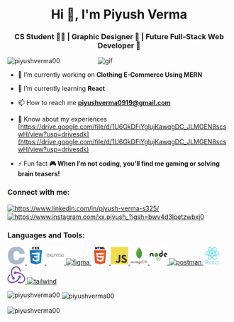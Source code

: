 
<h1 align="center">Hi 👋, I'm Piyush Verma</h1>
<h3 align="center">CS Student 👨‍💻 | Graphic Designer 🎨 | Future Full-Stack Web Developer 🚀</h3>
<img align= "right" width="300" src ="https://media3.giphy.com/media/v1.Y2lkPTc5MGI3NjExejhmeHNlN3Q1ZWEydHFjczlxdmM0eTZ4cjlscHVjMDNsNzl4bHI0NSZlcD12MV9pbnRlcm5hbF9naWZfYnlfaWQmY3Q9Zw/bGgsc5mWoryfgKBx1u/giphy.gif" alt="gif" />

<p align="left"> <img src="https://komarev.com/ghpvc/?username=piyushverma00&label=Profile%20views&color=0e75b6&style=flat" alt="piyushverma00" /> </p>

- 🔭 I’m currently working on **Clothing E-Commerce Using MERN**

- 🌱 I’m currently learning **React**

- 📫 How to reach me **piyushverma0919@gmail.com**

- 📄 Know about my experiences [https://drive.google.com/file/d/1U6GkDFiYglujKawqgDC_JLMGEN8scswH/view?usp=drivesdk](https://drive.google.com/file/d/1U6GkDFiYglujKawqgDC_JLMGEN8scswH/view?usp=drivesdk)

- ⚡ Fun fact **🎮 When I’m not coding, you’ll find me gaming or solving brain teasers!**

<h3 align="left">Connect with me:</h3>
<p align="left">
<a href="https://www.linkedin.com/in/piyush-verma-s325/" target="_blank"><img align="center" src="https://raw.githubusercontent.com/rahuldkjain/github-profile-readme-generator/master/src/images/icons/Social/linked-in-alt.svg" alt="https://www.linkedin.com/in/piyush-verma-s325/" height="30" width="40" /></a>
<a href="https://www.instagram.com/xx.piyush_?igsh=bwv4d3lpetzwbxj0" target="_blank"><img align="center" src="https://raw.githubusercontent.com/rahuldkjain/github-profile-readme-generator/master/src/images/icons/Social/instagram.svg" alt="https://www.instagram.com/xx.piyush_?igsh=bwv4d3lpetzwbxj0" height="30" width="40" /></a>
</p>

<h3 align="left">Languages and Tools:</h3>
<p align="left"> <a href="https://www.cprogramming.com/" target="_blank" rel="noreferrer"> <img src="https://raw.githubusercontent.com/devicons/devicon/master/icons/c/c-original.svg" alt="c" width="40" height="40"/> </a> <a href="https://www.w3schools.com/css/" target="_blank" rel="noreferrer"> <img src="https://raw.githubusercontent.com/devicons/devicon/master/icons/css3/css3-original-wordmark.svg" alt="css3" width="40" height="40"/> </a> <a href="https://expressjs.com" target="_blank" rel="noreferrer"> <img src="https://raw.githubusercontent.com/devicons/devicon/master/icons/express/express-original-wordmark.svg" alt="express" width="40" height="40"/> </a> <a href="https://www.figma.com/" target="_blank" rel="noreferrer"> <img src="https://www.vectorlogo.zone/logos/figma/figma-icon.svg" alt="figma" width="40" height="40"/> </a> <a href="https://www.w3.org/html/" target="_blank" rel="noreferrer"> <img src="https://raw.githubusercontent.com/devicons/devicon/master/icons/html5/html5-original-wordmark.svg" alt="html5" width="40" height="40"/> </a> <a href="https://developer.mozilla.org/en-US/docs/Web/JavaScript" target="_blank" rel="noreferrer"> <img src="https://raw.githubusercontent.com/devicons/devicon/master/icons/javascript/javascript-original.svg" alt="javascript" width="40" height="40"/> </a> <a href="https://www.mongodb.com/" target="_blank" rel="noreferrer"> <img src="https://raw.githubusercontent.com/devicons/devicon/master/icons/mongodb/mongodb-original-wordmark.svg" alt="mongodb" width="40" height="40"/> </a> <a href="https://nodejs.org" target="_blank" rel="noreferrer"> <img src="https://raw.githubusercontent.com/devicons/devicon/master/icons/nodejs/nodejs-original-wordmark.svg" alt="nodejs" width="40" height="40"/> </a> <a href="https://postman.com" target="_blank" rel="noreferrer"> <img src="https://www.vectorlogo.zone/logos/getpostman/getpostman-icon.svg" alt="postman" width="40" height="40"/> </a> <a href="https://reactjs.org/" target="_blank" rel="noreferrer"> <img src="https://raw.githubusercontent.com/devicons/devicon/master/icons/react/react-original-wordmark.svg" alt="react" width="40" height="40"/> </a> <a href="https://redux.js.org" target="_blank" rel="noreferrer"> <img src="https://raw.githubusercontent.com/devicons/devicon/master/icons/redux/redux-original.svg" alt="redux" width="40" height="40"/> </a> <a href="https://tailwindcss.com/" target="_blank" rel="noreferrer"> <img src="https://www.vectorlogo.zone/logos/tailwindcss/tailwindcss-icon.svg" alt="tailwind" width="40" height="40"/> </a> </p>

<p><img align="left" src="https://github-readme-stats.vercel.app/api/top-langs?username=piyushverma00&show_icons=true&locale=en&layout=compact" alt="piyushverma00" /></p>

<p>&nbsp;<img align="center" src="https://github-readme-stats.vercel.app/api?username=piyushverma00&show_icons=true&locale=en" alt="piyushverma00" /></p>

<p><img align="center" src="https://github-readme-streak-stats.herokuapp.com/?user=piyushverma00&" alt="piyushverma00" /></p>
